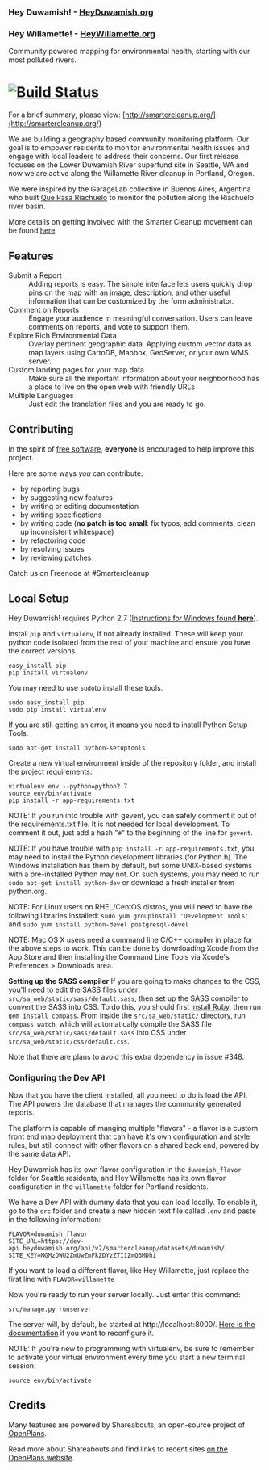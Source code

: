 ### Hey Duwamish! - [HeyDuwamish.org](http://heyduwamish.org)
### Hey Willamette! - [HeyWillamette.org](http://heywillamette.org)

Community powered mapping for environmental health, starting with our most polluted rivers.

[![Build Status](https://secure.travis-ci.org/smartercleanup/platform.png)](http://travis-ci.org/smartercleanup/platform)
===========
For a brief summary, please view: [http://smartercleanup.org/](http://smartercleanup.org/)

We are building a geography based community monitoring platform. Our goal is to empower residents to monitor environmental health issues and engage with local leaders to address their concerns. Our first release focuses on the Lower Duwamish River superfund site in Seattle, WA and now we are active along the Willamette River cleanup in Portland, Oregon.

We were inspired by the GarageLab collective in Buenos Aires, Argentina who built [Que Pasa Riachuelo](http://quepasariachuelo.org.ar/) to monitor the pollution along the Riachuelo river basin.

More details on getting involved with the Smarter Cleanup movement can be found [here](http://wiki.smartercleanup.org/doku.php?id=contribute)

Features
-------------
<dl>
  <dt>Submit a Report</dt>
  <dd>Adding reports is easy. The simple interface lets users quickly drop pins on the map with an image, description, and other useful information that can be customized by the form administrator.</dd>

  <dt>Comment on Reports</dt>
  <dd>Engage your audience in meaningful conversation. Users can leave comments on reports, and vote to support them.</dd>

  <dt>Explore Rich Environmental Data</dt>
  <dd>Overlay pertinent geographic data. Applying custom vector data as map layers using CartoDB, Mapbox, GeoServer, or your own WMS server.</dd>

  <dt>Custom landing pages for your map data</dt>
  <dd>Make sure all the important information about your neighborhood has a place to live on the open web with friendly URLs</dd>

  <dt>Multiple Languages</dt>
  <dd>Just edit the translation files and you are ready to go.</dd>
</dl>

Contributing
------------
In the spirit of [free software](http://www.fsf.org/licensing/essays/free-sw.html), **everyone** is encouraged to help improve this project.

Here are some ways *you* can contribute:

* by reporting bugs
* by suggesting new features
* by writing or editing documentation
* by writing specifications
* by writing code (**no patch is too small**: fix typos, add comments, clean up inconsistent whitespace)
* by refactoring code
* by resolving issues
* by reviewing patches

Catch us on Freenode at #Smartercleanup

Local Setup
-------------
Hey Duwamish! requires Python 2.7 ([Instructions for Windows found **here**](/doc/WINDOWS_SETUP.md)).

Install `pip` and `virtualenv`, if not already installed. These will keep your python code isolated from the rest of your machine and ensure you have the correct versions.

```
easy_install pip
pip install virtualenv
```
You may need to use `sudo`to install these tools.

```
sudo easy_install pip
sudo pip install virtualenv
```
If you are still getting an error, it means you need to install Python Setup Tools.
```
sudo apt-get install python-setuptools
```

Create a new virtual environment inside of the repository folder, and install the project requirements:

```
virtualenv env --python=python2.7
source env/bin/activate
pip install -r app-requirements.txt
```

NOTE: If you run into trouble with gevent, you can safely comment it out of the requirements.txt file. It is not needed for local development. To comment it out, just add a hash "`#`" to the beginning of the line for `gevent`.

NOTE: If you have trouble with `pip install -r app-requirements.txt`, you may need to install the Python development libraries (for Python.h). The Windows installation has them by default, but some UNIX-based systems with a pre-installed Python may not. On such systems, you may need to run `sudo apt-get install python-dev` or download a fresh installer from python.org.

NOTE: For Linux users on RHEL/CentOS distros, you will need to have the following libraries installed: `sudo yum groupinstall 'Development Tools'` and `sudo yum install python-devel postgresql-devel`

NOTE: Mac OS X users need a command line C/C++ compiler in place for the above steps to work. This can be done by downloading Xcode from the App Store and then installing the Command Line Tools via Xcode's Preferences > Downloads area.

**Setting up the SASS compiler**
If you are going to make changes to the CSS, you'll need to edit the SASS files under `src/sa_web/static/sass/default.sass`, then set up the SASS compiler to convert the SASS into CSS. To do this, you should first [install Ruby](https://www.ruby-lang.org/en/documentation/installation/), then run `gem install compass`. From inside the `src/sa_web/static/` directory, run `compass watch`, which will automatically compile the SASS file `src/sa_web/static/sass/default.sass` into CSS under `src/sa_web/static/css/default.css`.

Note that there are plans to avoid this extra dependency in issue #348.


### Configuring the Dev API

Now that you have the client installed, all you need to do is load the API. The API powers the database that manages the community generated reports.

The platform is capable of manging multiple "flavors" - a flavor is a custom front end map deployment that can have it's own configuration and style rules, but still connect with other flavors on a shared back end, powered by the same data API.

Hey Duwamish has its own flavor configuration in the ``duwamish_flavor`` folder for Seattle residents, and
Hey Willamette has its own flavor configuration in the ``willamette`` folder for Portland residents.

We have a Dev API with dummy data that you can load locally. To enable it, go to the `src` folder and create a new hidden text file called `.env` and paste in the following information:

```
FLAVOR=duwamish_flavor
SITE_URL=https://dev-api.heyduwamish.org/api/v2/smartercleanup/datasets/duwamish/
SITE_KEY=MGMzOWU2ZmUwZmFkZDYzZTI1ZmQ3MDhi
```

If you want to load a different flavor, like Hey Willamette, just replace the first line with ``FLAVOR=willamette``

Now you're ready to run your server locally. Just enter this command:

```
src/manage.py runserver
```
The server will, by default, be started at http://localhost:8000/. [Here is the documentation](https://github.com/openplans/shareabouts/blob/master/doc/CONFIG.md) if you want to reconfigure it.

NOTE: If you're new to programming with virtualenv, be sure to remember to activate your virtual environment every time you start a new terminal session:

```
source env/bin/activate
```

Credits
-------------
Many features are powered by Shareabouts, an open-source project of [OpenPlans](http://openplans.org).

Read more about Shareabouts and find links to recent sites [on the OpenPlans website](http://openplans.org/shareabouts/).

